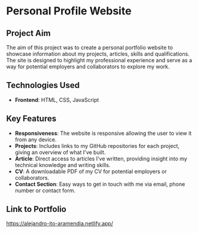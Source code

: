 # Personal Profile Website

## Project Aim
The aim of this project was to create a personal portfolio website to showcase information about my projects, articles, skills and qualifications. The site is designed to highlight my professional experience and serve as a way for potential employers and collaborators to explore my work.

## Technologies Used
- **Frontend**: HTML, CSS, JavaScript

## Key Features
- **Responsiveness**: The website is responsive allowing the user to view it from any device.
- **Projects**: Includes links to my GitHub repositories for each project, giving an overview of what I've built.
- **Article**: Direct access to articles I've written, providing insight into my technical knowledge and writing skills.
- **CV**: A downloadable PDF of my CV for potential employers or collaborators.
- **Contact Section**: Easy ways to get in touch with me via email, phone number or contact form.

## Link to Portfolio
https://alejandro-ito-aramendia.netlify.app/
